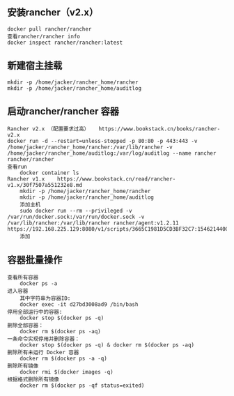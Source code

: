 ## 安装rancher（v2.x）
    docker pull rancher/rancher
    查看rancher/rancher info
    docker inspect rancher/rancher:latest
        
## 新建宿主挂载
    mkdir -p /home/jacker/rancher_home/rancher
    mkdir -p /home/jacker/rancher_home/auditlog
## 启动rancher/rancher 容器
    Rancher v2.x （配置要求过高）   https://www.bookstack.cn/books/rancher-v2.x
    docker run -d --restart=unless-stopped -p 80:80 -p 443:443 -v /home/jacker/rancher_home/rancher:/var/lib/rancher -v /home/jacker/rancher_home/auditlog:/var/log/auditlog --name rancher rancher/rancher
    查看run
        docker container ls
    Rancher v1.x    https://www.bookstack.cn/read/rancher-v1.x/30f7507a551232e8.md
        mkdir -p /home/jacker/rancher_home/rancher
        mkdir -p /home/jacker/rancher_home/auditlog
        添加主机
        sudo docker run --rm --privileged -v /var/run/docker.sock:/var/run/docker.sock -v /var/lib/rancher:/var/lib/rancher rancher/agent:v1.2.11 https://192.168.225.129:8080/v1/scripts/3665C1981D5CD3BF32C7:1546214400000:tc3W1eiEtdckXFtIfxO3gBU
        添加
## 容器批量操作
    查看所有容器
        docker ps -a   
    进入容器
        其中字符串为容器ID:
        docker exec -it d27bd3008ad9 /bin/bash
    停用全部运行中的容器:
        docker stop $(docker ps -q)
    删除全部容器：
        docker rm $(docker ps -aq)
    一条命令实现停用并删除容器：
        docker stop $(docker ps -q) & docker rm $(docker ps -aq)
    删除所有未运行 Docker 容器
        docker rm $(docker ps -a -q)
    删除所有镜像
        docker rmi $(docker images -q)
    根据格式删除所有镜像
        docker rm $(docker ps -qf status=exited)